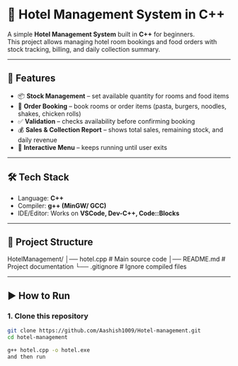 # 🏨 Hotel Management System in C++

A simple **Hotel Management System** built in **C++** for beginners.  
This project allows managing hotel room bookings and food orders with stock tracking, billing, and daily collection summary.

---

## 🚀 Features
- 📦 **Stock Management** – set available quantity for rooms and food items  
- 🍝 **Order Booking** – book rooms or order items (pasta, burgers, noodles, shakes, chicken rolls)  
- ✅ **Validation** – checks availability before confirming booking  
- 💰 **Sales & Collection Report** – shows total sales, remaining stock, and daily revenue  
- 🔄 **Interactive Menu** – keeps running until user exits  

---

## 🛠 Tech Stack
- Language: **C++**
- Compiler: **g++ (MinGW/ GCC)**  
- IDE/Editor: Works on **VSCode, Dev-C++, Code::Blocks**  

---

## 📂 Project Structure

HotelManagement/
│── hotel.cpp # Main source code
│── README.md # Project documentation
└── .gitignore # Ignore compiled files


---

## ▶️ How to Run

### 1. Clone this repository
```bash
git clone https://github.com/Aashish1009/Hotel-management.git
cd hotel-management

g++ hotel.cpp -o hotel.exe
and then run
